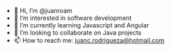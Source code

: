- 👋 Hi, I’m @juanroam
- 👀 I’m interested in software development
- 🌱 I’m currently learning Javascript and Angular
- 💞️ I’m looking to collaborate on Java projects
- 📫 How to reach me: juanc.rodrigueza@hotmail.com

<!---
juanroam/juanroam is a ✨ special ✨ repository because its `README.md` (this file) appears on your GitHub profile.
You can click the Preview link to take a look at your changes.
--->

